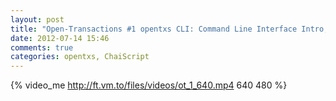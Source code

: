 ```yaml
---
layout: post
title: "Open-Transactions #1 opentxs CLI: Command Line Interface Intro, the OT data folders, and the OT script environment"
date: 2012-07-14 15:46
comments: true
categories: opentxs, ChaiScript
---
```

{% video_me http://ft.vm.to/files/videos/ot_1_640.mp4 640 480  %}
